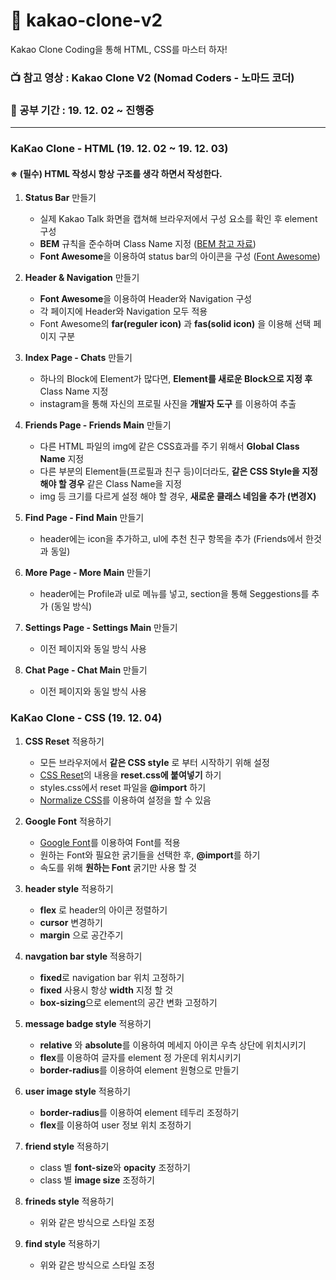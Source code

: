 # :chocolate_bar: kakao-clone-v2
 
Kakao Clone Coding을 통해 HTML, CSS를 마스터 하자!

### :tv: 참고 영상 : Kakao Clone V2 (Nomad Coders - 노마드 코더)
### :date: 공부 기간 : 19. 12. 02 ~ 진행중

---

### KaKao Clone - HTML (19. 12. 02 ~ 19. 12. 03)

#### ※ (필수) HTML 작성시 항상 구조를 생각 하면서 작성한다.

1. **Status Bar** 만들기 
     - 실제 Kakao Talk 화면을 캡쳐해 브라우저에서 구성 요소를 확인 후 element 구성
     - **BEM** 규칙을 준수하며 Class Name 지정 ([BEM 참고 자료](http://getbem.com/))
     - **Font Awesome**을 이용하여 status bar의 아이콘을 구성 ([Font Awesome](https://fontawesome.com/))

2. **Header & Navigation** 만들기
      - **Font Awesome**을 이용하여 Header와 Navigation 구성
      - 각 페이지에 Header와 Navigation 모두 적용
      - Font Awesome의 **far(reguler icon)** 과 **fas(solid icon)** 을 이용해 선택 페이지 구분

3. **Index Page - Chats** 만들기
      - 하나의 Block에 Element가 많다면, **Element를 새로운 Block으로 지정 후** Class Name 지정 
      - instagram을 통해 자신의 프로필 사진을 **개발자 도구** 를 이용하여 추출

4. **Friends Page - Friends Main** 만들기
      - 다른 HTML 파일의 img에 같은 CSS효과를 주기 위해서 **Global Class Name** 지정 
      - 다른 부분의 Element들(프로필과 친구 등)이더라도, **같은 CSS Style을 지정해야 할 경우** 같은 Class Name을 지정
      - img 등 크기를 다르게 설정 해야 할 경우, **새로운 클래스 네임을 추가 (변경X)**

5. **Find Page - Find Main** 만들기
      - header에는 icon을 추가하고, ul에 추천 친구 항목을 추가 (Friends에서 한것과 동일)

6. **More Page - More Main** 만들기
      - header에는 Profile과 ul로 메뉴를 넣고, section을 통해 Seggestions를 추가 (동일 방식)

7. **Settings Page - Settings Main** 만들기
      - 이전 페이지와 동일 방식 사용

8. **Chat Page - Chat Main** 만들기
      - 이전 페이지와 동일 방식 사용


### KaKao Clone - CSS (19. 12. 04)

1. **CSS Reset** 적용하기
      - 모든 브라우저에서 **같은 CSS style** 로 부터 시작하기 위해 설정
      - [CSS Reset](https://meyerweb.com/eric/tools/css/reset/)의 내용을 **reset.css에 붙여넣기** 하기
      - styles.css에서 reset 파일을 **@import** 하기
      - [Normalize CSS](https://necolas.github.io/normalize.css/)를 이용하여 설정을 할 수 있음

2. **Google Font** 적용하기
      - [Google Font](https://fonts.google.com/)를 이용하여 Font를 적용
      - 원하는 Font와 필요한 굵기들을 선택한 후, **@import**를 하기
      - 속도를 위해 **원하는 Font** 굵기만 사용 할 것

3. **header style** 적용하기
      - **flex** 로 header의 아이콘 정렬하기
      - **cursor** 변경하기 
      - **margin** 으로 공간주기 

4. **navgation bar style** 적용하기
      - **fixed**로 navigation bar 위치 고정하기
      - **fixed** 사용시 항상 **width** 지정 할 것
      - **box-sizing**으로 element의 공간 변화 고정하기

5. **message badge style** 적용하기
      - **relative** 와 **absolute**를 이용하여 메세지 아이콘 우측 상단에 위치시키기
      - **flex**를 이용하여 글자를 element 정 가운데 위치시키기
      - **border-radius**를 이용하여 element 원형으로 만들기

6. **user image style** 적용하기
      - **border-radius**를 이용하여 element 테두리 조정하기
      - **flex**를 이용하여 user 정보 위치 조정하기

7. **friend style** 적용하기 
      - class 별 **font-size**와 **opacity** 조정하기
      - class 별 **image size** 조정하기

8. **frineds style** 적용하기
      - 위와 같은 방식으로 스타일 조정

9. **find style** 적용하기
      - 위와 같은 방식으로 스타일 조정